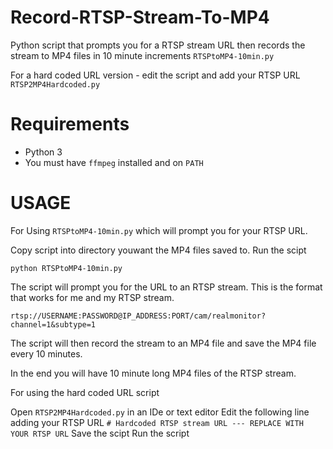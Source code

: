 # Record-RTSP-Stream-To-MP4

Python script that prompts you for a RTSP stream URL then records the stream to MP4 files in 10 minute increments
`RTSPtoMP4-10min.py`

For a hard coded URL version - edit the script and add your RTSP URL 
`RTSP2MP4Hardcoded.py`

# Requirements  

- Python 3
- You must have `ffmpeg` installed and on `PATH`

# USAGE  

For Using `RTSPtoMP4-10min.py` which will prompt you for your RTSP URL.

Copy script into directory youwant the MP4 files saved to.
Run the scipt
```
python RTSPtoMP4-10min.py
```
The script will prompt you for the URL to an RTSP stream.
This is the format that works for me and my RTSP stream.
```
rtsp://USERNAME:PASSWORD@IP_ADDRESS:PORT/cam/realmonitor?channel=1&subtype=1
```
The script will then record the stream to an MP4 file and save the MP4 file every 10 minutes.  

In the end you will have 10 minute long MP4 files of the RTSP stream.


For using the hard coded URL script

Open `RTSP2MP4Hardcoded.py` in an IDe or text editor
Edit the following line adding your RTSP URL 
`# Hardcoded RTSP stream URL --- REPLACE WITH YOUR RTSP URL`
Save the scipt
Run the script



